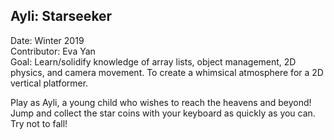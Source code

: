## Ayli: Starseeker
Date: Winter 2019<br/>
Contributor: Eva Yan<br/>
Goal: Learn/solidify knowledge of array lists, object management, 2D physics, and camera movement. To create a whimsical atmosphere for a 2D vertical platformer.<br/> 
  
Play as Ayli, a young child who wishes to reach the heavens and beyond!
Jump and collect the star coins with your keyboard as quickly as you can.
Try not to fall!
